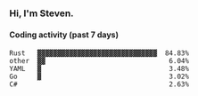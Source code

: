 ### Hi, I'm Steven.

#### Coding activity (past 7 days)
```
Rust   ▓▓▓▓▓▓▓▓▓▓▓▓▓▓▓▓▓▓▓▓▓▓▓▓▓▓▓▓▓▓  84.83%
other  ▓▓                               6.04%
YAML   ▓                                3.48%
Go     ▓                                3.02%
C#                                      2.63%
```
